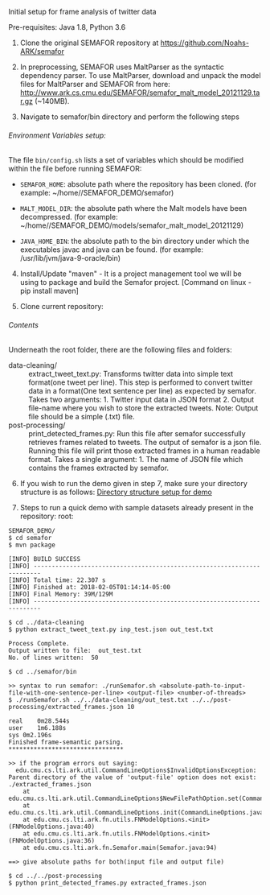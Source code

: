 Initial setup for frame analysis of twitter data

Pre-requisites: Java 1.8, Python 3.6

1. Clone the original SEMAFOR repository at <https://github.com/Noahs-ARK/semafor>

2. In preprocessing, SEMAFOR uses MaltParser as the syntactic dependency parser. To use MaltParser, download and unpack the model files for MaltParser and SEMAFOR from here: <http://www.ark.cs.cmu.edu/SEMAFOR/semafor_malt_model_20121129.tar.gz> (~140MB).

3. Navigate to semafor/bin directory and perform the following steps

###### Environment Variables setup:
The file `bin/config.sh` lists a set of variables which should be modified within the file before running
SEMAFOR:

- `SEMAFOR_HOME`: absolute path where the repository has been cloned. (for example: ~/home/<usr-name>/SEMAFOR_DEMO/semafor)

- `MALT_MODEL_DIR`: the absolute path where the Malt models have been decompressed. (for example: ~/home/<usr-name>/SEMAFOR_DEMO/models/semafor_malt_model_20121129)

- `JAVA_HOME_BIN`: the absolute path to the bin directory under which the executables javac and java can be found. (for example: /usr/lib/jvm/java-9-oracle/bin)

4. Install/Update "maven" - It is a project management tool we will be using to package and build the Semafor project.
[Command on linux - pip install maven]

5. Clone current repository:

###### Contents
Underneath the root folder, there are the following files and folders:

<dl>
  <dt>data-cleaning/</dt>
    <dd>
      extract_tweet_text.py: Transforms twitter data into simple text format(one tweet per line). This step is performed to convert twitter data in a format(One text sentence per line) as expected by semafor.
      Takes two arguments: 
      1. Twitter input data in JSON format 
      2. Output file-name where you wish to store the extracted tweets.
      Note: Output file should be a simple (.txt) file.
    </dd>

  <dt>post-processing/</dt>
    <dd>
      print_detected_frames.py: Run this file after semafor successfully retrieves frames related to tweets. The output of semafor is a json file. Running this file will print those extracted frames in a human readable format.
      Takes a single argument:
      1. The name of JSON file which contains the frames extracted by semafor.
    </dd>
</dl>

6. If you wish to run the demo given in step 7, make sure your directory structure is as follows:
[Directory structure setup for demo](directory_structure.png)

7. Steps to run a quick demo with sample datasets already present in the repository:
root:

```
SEMAFOR_DEMO/
$ cd semafor
$ mvn package

[INFO] BUILD SUCCESS
[INFO] ------------------------------------------------------------------------
[INFO] Total time: 22.307 s
[INFO] Finished at: 2018-02-05T01:14:14-05:00
[INFO] Final Memory: 39M/129M
[INFO] ------------------------------------------------------------------------

$ cd ../data-cleaning
$ python extract_tweet_text.py inp_test.json out_test.txt

Process Complete.
Output written to file:  out_test.txt
No. of lines written:  50

$ cd ../semafor/bin

>> syntax to run semafor: ./runSemafor.sh <absolute-path-to-input-file-with-one-sentence-per-line> <output-file> <number-of-threads>
$ ./runSemafor.sh ../../data-cleaning/out_test.txt ../../post-processing/extracted_frames.json 10

real	0m28.544s
user	1m6.188s
sys	0m2.196s
Finished frame-semantic parsing.
********************************

>> if the program errors out saying:
  edu.cmu.cs.lti.ark.util.CommandLineOptions$InvalidOptionsException: Parent directory of the value of 'output-file' option does not exist: ./extracted_frames.json
  	at edu.cmu.cs.lti.ark.util.CommandLineOptions$NewFilePathOption.set(CommandLineOptions.java:127)
  	at edu.cmu.cs.lti.ark.util.CommandLineOptions.init(CommandLineOptions.java:267)
  	at edu.cmu.cs.lti.ark.fn.utils.FNModelOptions.<init>(FNModelOptions.java:40)
  	at edu.cmu.cs.lti.ark.fn.utils.FNModelOptions.<init>(FNModelOptions.java:36)
  	at edu.cmu.cs.lti.ark.fn.Semafor.main(Semafor.java:94)

==> give absolute paths for both(input file and output file)

$ cd ../../post-processing
$ python print_detected_frames.py extracted_frames.json
```
